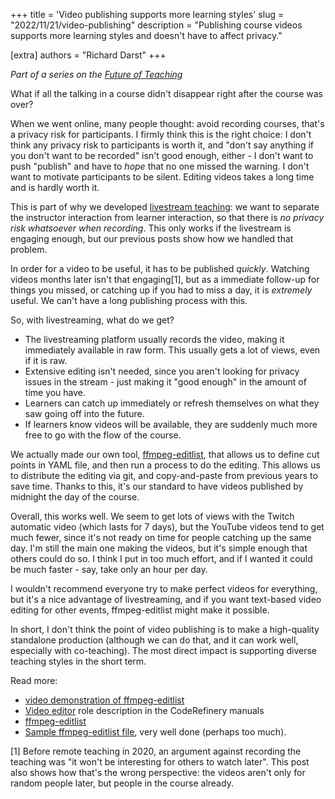 +++
title = 'Video publishing supports more learning styles'
slug = "2022/11/21/video-publishing"
description = "Publishing course videos supports more learning styles and doesn't have to affect privacy."

[extra]
authors = "Richard Darst"
+++

*Part of a series on the [Future of
Teaching](@/blog/2022-10-17-future-of-teaching.md)*

What if all the talking in a course didn't disappear right after the
course was over?

When we went online, many people thought: avoid recording courses,
that's a privacy risk for participants.  I firmly think this is the
right choice: I don't think any privacy risk to participants is worth it, and "don't
say anything if you don't want to be recorded" isn't good enough,
either - I don't want to push "publish" and have to *hope* that no one
missed the warning.  I don't want to motivate participants to be
silent.  Editing videos takes a long time and is hardly worth it.

This is part of why we developed [livestream teaching](@/blog/2022-11-14-livestreaming-courses.md): we want to
separate the instructor interaction from learner interaction, so that
there is *no privacy risk whatsoever when recording*.  This only works if the
livestream is engaging enough, but our previous posts show how we
handled that problem.

In order for a video to be useful, it has to be published *quickly*.
Watching videos months later isn't that engaging[1], but as a immediate
follow-up for things you missed, or catching up if you had to miss a
day, it is *extremely* useful.  We can't have a long publishing
process with this.

So, with livestreaming, what do we get?
* The livestreaming platform usually records the video, making it
  immediately available in raw form.  This usually gets a lot of
  views, even if it is raw.
* Extensive editing isn't needed, since you aren't looking for
  privacy issues in the stream - just making it "good enough" in the
  amount of time you have.
* Learners can catch up immediately or refresh themselves on what they
  saw going off into the future.
* If learners know videos will be available, they
  are suddenly much more free to go with the flow of the course.

We actually made our own tool,
[ffmpeg-editlist](https://github.com/coderefinery/ffmpeg-editlist),
that allows us to define cut points in YAML file, and then run a
process to do the editing.  This allows us to distribute the editing
via git, and copy-and-paste from previous years to save time.  Thanks
to this, it's our standard to have videos published by midnight the
day of the course.

Overall, this works well.  We seem to get lots of views with the
Twitch automatic video (which lasts for 7 days), but the YouTube
videos tend to get much fewer, since it's not ready on time for people
catching up the same day.  I'm still the main one making the videos,
but it's simple enough that others could do so.  I think I put in too
much effort, and if I wanted it could be much faster - say, take only
an hour per day.

I wouldn't recommend everyone try to make perfect videos for
everything, but it's a nice advantage of livestreaming, and if you
want text-based video editing for other events, ffmpeg-editlist might
make it possible.


In short, I don't think the point of video publishing is to make a
high-quality standalone production (although we can do that, and it
can work well, especially with co-teaching).  The most direct impact
is supporting diverse teaching styles in the short term.

Read more:
* [video demonstration of ffmpeg-editlist](https://youtu.be/thvMNTBJg2Y)
* [Video editor](https://coderefinery.github.io/manuals/video-editor/)
  role description in the CodeRefinery manuals
* [ffmpeg-editlist](https://github.com/coderefinery/ffmpeg-editlist)
* [Sample ffmpeg-editlist
  file](https://github.com/AaltoSciComp/video-editlists-asc/blob/master/kickstart-2022-summer.yaml),
  very well done (perhaps too much).



[1] Before remote teaching in 2020, an argument against recording the
teaching was "it won't be interesting for others to watch later".
This post also shows how that's the wrong perspective: the videos
aren't only for random people later, but people in the course already.

